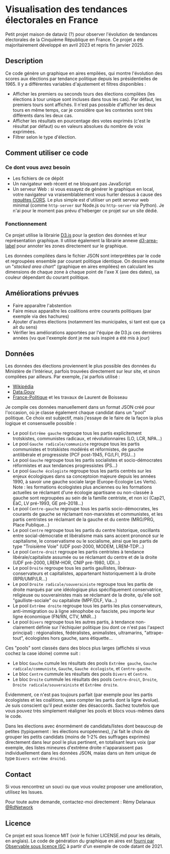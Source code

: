 # Visualisation des tendances électorales en France

Petit projet maison de dataviz (?) pour observer l'évolution de tendances électorales de la Cinquième République en France. Ce projet a été majoritairement développé en avril 2023 et repris fin janvier 2025.

## Description

Ce code génère un graphique en aires empilées, qui montre l'évolution des scores aux élections par tendance politique depuis les présidentielles de 1965.
Il y a différentes variables d'ajustement et filtres disponibles : 

* Afficher les premiers ou seconds tours des élections compilées (les élections à tour unique sont incluses dans tous les cas). Par défaut, les premiers tours sont affichés. Il n'est pas possible d'afficher les deux tours en même temps, car je considère que les contextes sont très différents dans les deux cas.
* Afficher les résultats en pourcentage des votes exprimés (c'est le résultat par défaut) ou en valeurs absolues du nombre de voix exprimées.
* Filtrer selon le type d'élection.


## Comment utiliser ce code

### Ce dont vous avez besoin

* Les fichiers de ce dépôt
* Un navigateur web récent et ne bloquant pas JavaScript
* Un serveur Web : si vous essayez de générer le graphique en local, votre navigateur va vraisemblablement vous hurler
 dessus à cause des [requêtes CORS](https://developer.mozilla.org/fr/docs/Web/HTTP/CORS).
Le plus simple est d'utiliser un petit serveur web minimal (comme `http-server` sur Node.js ou `http-server` via Python).
Je n'ai pour le moment pas prévu d'héberger ce projet sur un site dédié.

### Fonctionnement

Ce projet utilise la librairie [D3.js](https://d3js.org/) pour la gestion des données et leur représentation graphique.
Il utilise également la librairie annexe [d3-area-label](https://github.com/curran/d3-area-label) pour annoter les zones directement sur le graphique.

Les données compilées dans le fichier JSON sont interprétées par le code et regroupées ensemble par courant politique identique. 
On dessine ensuite un "*stacked area chart*" (graphique en aires empilées) en calculant les dimensions de chaque zone à chaque point de l'axe X (axe des dates), sa couleur dépendant du courant politique.

## Améliorations prévues

* Faire apparaître l'abstention
* Faire mieux apparaître les coalitions entre courants politiques (par exemple via des hachures)
* Ajouter d'autres élections (notamment les municipales, si tant est que ça ait du sens)
* Vérifier les améliorations apportées par l'équipe de D3.js ces dernières années (vu que l'exemple dont je me suis inspiré a été mis à jour)

## Données

Les données des élections proviennent le plus possible des données du Ministère de l'Intérieur,
parfois trouvées directement sur leur site, et sinon compilées par ailleurs. Par exemple, j'ai parfois utilisé :
* [Wikipédia](https://fr.wikipedia.org/wiki/Scrutins_en_France_sous_la_Cinqui%C3%A8me_R%C3%A9publique)
* [Data.Gouv](https://www.data.gouv.fr/fr/posts/les-donnees-des-elections/)
* [France-Politique](https://www.france-politique.fr/) et les travaux de Laurent de Boisseau

Je compile ces données manuellement dans un format JSON créé pour l'occasion, où je classe également
chaque candidat dans un "pool" politique. Ce choix est subjectif, mais j'essaye de le faire de la façon la plus logique
et consensuelle possible :
* Le pool `Extrême gauche` regroupe tous les partis explicitement trotskistes, communistes radicaux, et révolutionnaires (LO, LCR, NPA...)
* Le pool `Gauche radicale/communiste` regroupe tous les partis communistes et trotskistes modérés et réformistes, de gauche antilibérale et progressiste (PCF post-1945, FG/LFI, PSU...)
* Le pool `Gauche` regroupe tous les partis socialistes et socio-démocrates réformistes et aux tendances progressistes (PS...) 
* Le pool `Gauche écologiste` regroupe tous les partis centrés sur les enjeux écologiques dans sa conceptoion majeure depuis les années 1990, à savoir une gauche sociale large (Europe-Ecologie Les Verts). Note : les formations écologistes plus anciennes ou les formations actuelles se réclamant d'une écologie apartisane ou non-classée à gauche sont regroupées au sein de la famille centriste, et non ici (Cap21, EàC, LV pré-1993, GE pré-2018...)
* Le pool `Centre-gauche` regroupe tous les partis socio-démocrates, les courants de gauche se réclamant non-marxistes et communistes, et les partis centristes se réclamant de la gauche et du centre (MRG/PRG, Place Publique...) 
* Le pool `Centre` regroupe tous les partis du centre historique, oscillants entre social-démocratie et libéralisme mais sans accent prononcé sur le capitalisme, le conservatisme ou le socialisme, ainsi que les partis de type "Troisième Voie" (UDF post-2000, MODEM, LREM-TDP...)
* Le pool `Centre-droit` regroupe les partis centristes à tendance libérale/capitaliste assumée ou se réclamant du centre et de la droite (UDF pré-2000, LREM-HOR, CNIP pré-1980, UDI...)
* Le pool `Droite` regroupe tous les partis gaullistes, libéraux-conservateurs et capitalistes, appartenant historiquement à la droite (RPR/UMP/LR...)
* Le pool `Droite radicale/souverainiste` regroupe tous les partis de droite marqués par une idéologique plus spécifiquement conservatrice, religieuse ou souverainistes mais se réclamant de la droite, qu'elle soit "gaulliste-sociale" ou capitaliste (MPF/DLF, Via...)
* Le pool `Extrême droite` regroupe tous les partis les plus conservateurs, anti-immigration ou à ligne xénophobe ou fasciste, peu importe leur ligne économique (FN/RN, CTV, MNR...)
* Le pool `Divers` regroupe tous les autres partis, à tendance non-clairement définie sur l'échiquier politique (ou dont ce n'est pas l'aspect principal) : régionalistes, fédéralistes, animalistes, ultramarins, "attrape-tout", écologistes hors gauche, sans étiquette... 

Ces "pools" sont classés dans des blocs plus larges (affichés si vous cochez la case idoine) comme suit : 
* Le bloc `Gauche` cumule les résultats des pools `Extrême gauche`, `Gauche radicale/communiste`, `Gauche`, `Gauche écologiste`, et `Centre-gauche`.
* Le bloc `Centre` cummule les résultats des pools `Divers` et `Centre`.
* Le bloc `Droite` cummule les résultats des pools `Centre-droit`, `Droite`, `Droite radicale/souverainiste` et `Extrême droite`.

Évidemment, ce n'est pas toujours parfait (par exemple pour les partis écologistes et les coalitions, sans compter les partis dont la ligne évolue).
Je suis conscient qu'il peut exister des désaccords. Sachez toutefois que vous pouvez très simplement réaligner les pools et blocs vous-mêmes dans le code.

Dans les élections avec énormément de candidats/listes dont beaucoup de petites (typiquement : les élections européennes), j'ai fait le choix de grouper les petits candidats (moins de 1-2% des suffrages exprimés) directement dans leur pool le plus pertinent, en totalisant leurs voix (par exemple, des listes mineures d'extrême droite n'apparaissent pas individuellement dans les données JSON, maias dans un item unique de type `Divers extrême droite`).

## Contact

Si vous rencontrez un souci ou que vous voulez proposer une amélioration, utilisez les Issues.

Pour toute autre demande, contactez-moi directement : Rémy Delanaux [@RdNetwork](https://bsky.app/profile/rdnetwork.bsky.social)


## Licence

Ce projet est sous licence MIT (voir le fichier LICENSE.md pour les détails, en anglais).
Le code de génération du graphique en aires est [fourni par Observable sous licence ISC](https://observablehq.com/@d3/normalized-stacked-area-chart)
à partir d'un exemple de code datant de 2021.